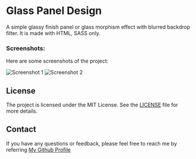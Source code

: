 # Glass Panel Design
A simple glassy finish panel or glass morphism effect with blurred backdrop filter.
It is made with HTML, SASS only.

### Screenshots:
Here are some screenshots of the project:

![Screenshot 1](../master/screenshots/screen1.jpg)
![Screenshot 2](../master/screenshots/screen2.jpg)

## License

The project is licensed under the MIT License. See the [LICENSE](LICENSE.md) file for more details.

## Contact

If you have any questions or feedback, please feel free to reach me by referring [My Github Profile](https://github.com/ag-sanjjeev/)

